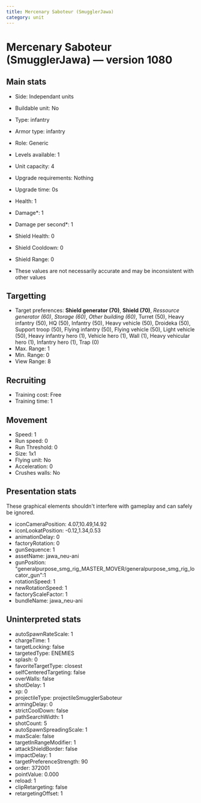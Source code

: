 ```yaml
---
title: Mercenary Saboteur (SmugglerJawa)
category: unit
---
```


# Mercenary Saboteur (SmugglerJawa) — version 1080

## Main stats

  * Side: Independant units
  * Buildable unit: No
  * Type: infantry
  * Armor type: infantry
  * Role: Generic
  * Levels available: 1
  * Unit capacity: 4
  * Upgrade requirements: Nothing
  * Upgrade time: 0s
  * Health: 1
  * Damage*: 1
  * Damage per second*: 1
  * Shield Health: 0
  * Shield Cooldown: 0
  * Shield Range: 0

* These values are not necessarily accurate and may be inconsistent with other values

## Targetting

  * Target preferences: **Shield generator (70)**, **Shield (70)**, _Ressource generator (60)_, _Storage (60)_, _Other building (60)_, Turret (50), Heavy infantry (50), HQ (50), Infantry (50), Heavy vehicle (50), Droideka (50), Support troop (50), Flying infantry (50), Flying vehicle (50), Light vehicle (50), Heavy infantry hero (1), Vehicle hero (1), Wall (1), Heavy vehicular hero (1), Infantry hero (1), Trap (0)
  * Max. Range: 1
  * Min. Range: 0
  * View Range: 8

## Recruiting

  * Training cost: Free
  * Training time: 1

## Movement

  * Speed: 1
  * Run speed: 0
  * Run Threshold: 0
  * Size: 1x1
  * Flying unit: No
  * Acceleration: 0
  * Crushes walls: No

## Presentation stats

These graphical elements shouldn't interfere with gameplay and can safely be ignored.

  * iconCameraPosition: 4.07,10.49,14.92
  * iconLookatPosition: -0.12,1.34,0.53
  * animationDelay: 0
  * factoryRotation: 0
  * gunSequence: 1
  * assetName: jawa_neu-ani
  * gunPosition: "generalpurpose_smg_rig_MASTER_MOVER/generalpurpose_smg_rig_locator_gun":1
  * rotationSpeed: 1
  * newRotationSpeed: 1
  * factoryScaleFactor: 1
  * bundleName: jawa_neu-ani

## Uninterpreted stats

  * autoSpawnRateScale: 1
  * chargeTime: 1
  * targetLocking: false
  * targetedType: ENEMIES
  * splash: 0
  * favoriteTargetType: closest
  * selfCenteredTargeting: false
  * overWalls: false
  * shotDelay: 1
  * xp: 0
  * projectileType: projectileSmugglerSaboteur
  * armingDelay: 0
  * strictCoolDown: false
  * pathSearchWidth: 1
  * shotCount: 5
  * autoSpawnSpreadingScale: 1
  * maxScale: false
  * targetInRangeModifier: 1
  * attackShieldBorder: false
  * impactDelay: 1
  * targetPreferenceStrength: 90
  * order: 372001
  * pointValue: 0.000
  * reload: 1
  * clipRetargeting: false
  * retargetingOffset: 1

